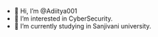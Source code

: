 - 👋 Hi, I’m @Adiitya001
- 👀 I’m interested in CyberSecurity.
- 🌱 I’m currently studying in Sanjivani university.
